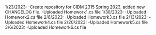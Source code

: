 1/23/2023: 
 -Create repository for CIDM 2315 Spring 2023, added new CHANGELOG file.
 -Uploaded Homework1.cs file
1/30/2023:
 -Uploaded Homework2.cs file
2/6/2023:
 -Uploaded Homework3.cs file
2/13/2023:
 -Uploaded Homework4.cs file
2/20/2023:
 -Uploaded Homework5.cs file
3/6/2023:
 -Uploaded Homework6.cs file

